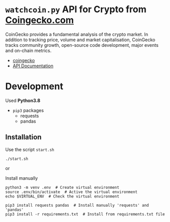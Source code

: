 # `watchcoin.py` API for Crypto from [Coingecko.com](https://www.coingecko.com/)
CoinGecko provides a fundamental analysis of the crypto market. In addition to tracking price, volume and market capitalisation, 
CoinGecko tracks community growth, open-source code development, major events and on-chain metrics.

* [coingecko](https://www.coingecko.com/)
* [API Documentation](https://www.coingecko.com/en/api/documentation)

# Development
Used **Python3.8**
* `pip3` packages 
  * requests
  * pandas

## Installation
Use the script `start.sh`
```shell
./start.sh
```

or

Install manually
```shell
python3 -m venv .env  # Create virtual environment
source .env/bin/activate  # Active the virtual environment
echo $VIRTUAL_ENV  # Check the virtual environment

pip3 install requests pandas  # Install manually 'requests' and 'pandas'
pip3 install -r requirements.txt  # Install from requirements.txt file
```